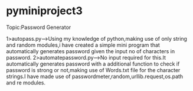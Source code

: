 # pyminiproject3
Topic:Password Generator

1>autopass.py-->Using my knowledge of python,making use of only string and random modules,i have created a simple mini program that automatically generates password given the input no of characters in password. 
2>automatepassword.py-->No input required for this.It automatically generates password with a additional function to check if password is 
strong or not,making use of Words.txt file for the character strings.I have made use of passwordmeter,random,urllib.request,os.path and re modules.

